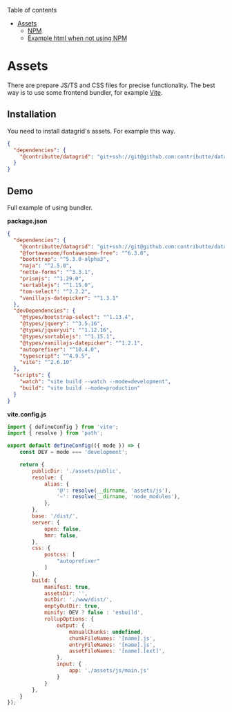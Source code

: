 Table of contents

- [Assets](#assets)
	- [NPM](#npm)
	- [Example html when not using NPM](#example-html-when-not-using-npm)

# Assets

There are prepare JS/TS and CSS files for precise functionality. The best way is to use some frontend bundler, for example [Vite](https://vitejs.dev).

## Installation

You need to install datagrid's assets. For example this way.

```json
{
  "dependencies": {
    "@contributte/datagrid": "git+ssh://git@github.com:contributte/datagrid.git#next"
  }
}
```

##

## Demo

Full example of using bundler.

**package.json**

```json
{
  "dependencies": {
    "@contributte/datagrid": "git+ssh://git@github.com:contributte/datagrid.git#next",
    "@fortawesome/fontawesome-free": "^6.3.0",
    "bootstrap": "^5.3.0-alpha3",
    "naja": "^2.5.0",
    "nette-forms": "^3.3.1",
    "prismjs": "^1.29.0",
    "sortablejs": "^1.15.0",
    "tom-select": "^2.2.2",
    "vanillajs-datepicker": "^1.3.1"
  },
  "devDependencies": {
    "@types/bootstrap-select": "^1.13.4",
    "@types/jquery": "^3.5.16",
    "@types/jqueryui": "^1.12.16",
    "@types/sortablejs": "^1.15.1",
    "@types/vanillajs-datepicker": "^1.2.1",
    "autoprefixer": "^10.4.0",
    "typescript": "^4.9.5",
    "vite": "^2.6.10"
  },
  "scripts": {
    "watch": "vite build --watch --mode=development",
    "build": "vite build --mode=production"
  }
}
```

**vite.config.js**

```js
import { defineConfig } from 'vite';
import { resolve } from 'path';

export default defineConfig(({ mode }) => {
	const DEV = mode === 'development';

	return {
		publicDir: './assets/public',
		resolve: {
			alias: {
				'@': resolve(__dirname, 'assets/js'),
				'~': resolve(__dirname, 'node_modules'),
			},
		},
		base: '/dist/',
		server: {
			open: false,
			hmr: false,
		},
		css: {
			postcss: [
				"autoprefixer"
			]
		},
		build: {
			manifest: true,
			assetsDir: '',
			outDir: './www/dist/',
			emptyOutDir: true,
			minify: DEV ? false : 'esbuild',
			rollupOptions: {
				output: {
					manualChunks: undefined,
					chunkFileNames: '[name].js',
					entryFileNames: '[name].js',
					assetFileNames: '[name].[ext]',
				},
				input: {
					app: './assets/js/main.js'
				}
			}
		},
	}
});
```
